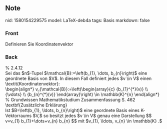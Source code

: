 ## Note
nid: 1580154229575
model: LaTeX-deb4a
tags: Basis
markdown: false

### Front
Definieren Sie Koordinatenvektor

### Back
<div>% 2.4.12</div><div>
</div>Sei das $n$-Tupel $\mathcal{B}:=\left(b_{1}, \dots, b_{n}\right)$ eine geordnete Basis von $V$. In diesem Fall definiert jedes $v \in V$ einen \textit{Koordinatenvektor}:<div>\begin{align*}
v_{\mathcal{B}}:=\left(\begin{array}{c}
{b_{1}^{*}(v)} \\
{\vdots} \\
{b_{n}^{*}(v)}
\end{array}\right) \in \mathbb{K}^{n}
\end{align*}
</div><div>
</div><div>% Grundwissen Mathematikstudium Zusammenfassung S. 462</div><div>
</div><div>\textbf{Zusätzliche Erklärung}</div><div>
</div><div>Ist $B=\left(b_{1}, \ldots, b_{n}\right)$ eine geordnete Basis eines K-Vektorraums $V,$ so besitzt jedes $v \in V$ genau eine Darstellung
$$
v=v_{1} b_{1}+\dots+v_{n} b_{n}
$$
mit $v_{1}, \ldots, v_{n} \in \mathbb{K} .$</div>
